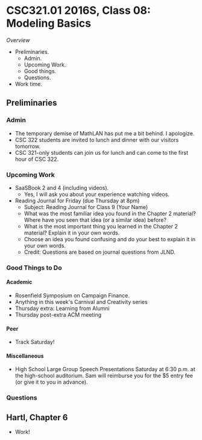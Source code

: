 CSC321.01 2016S, Class 08: Modeling Basics
==========================================

_Overview_

* Preliminaries.
    * Admin.
    * Upcoming Work.
    * Good things.
    * Questions.
* Work time.

Preliminaries
-------------

### Admin

* The temporary demise of MathLAN has put me a bit behind.  I apologize.
* CSC 322 students are invited to lunch and dinner with our visitors tomorrow.
* CSC 321-only students can join us for lunch and can come to the first hour 
  of CSC 322.

### Upcoming Work

* SaaSBook 2 and 4 (including videos).
    * Yes, I will ask you about your experience watching videos.
* Reading Journal for Friday (due Thursday at 8pm)
    * Subject: Reading Journal for Class 9 (Your Name)
    * What was the most familiar idea you found in the Chapter 2 material? 
      Where have you seen that idea (or a similar idea) before?  
    * What is the most important thing you learned in the Chapter 2 material? 
      Explain it in your own words.
    * Choose an idea you found confusing and do your best to explain it 
      in your own words.
    * Credit: Questions are based on journal questions from JLND.

### Good Things to Do

#### Academic

* Rosenfield Symposium on Campaign Finance.
* Anything in this week's Carnival and Creativity series
* Thursday extra: Learning from Alumni
* Thursday post-extra ACM meeting

#### Peer

* Track Saturday!

#### Miscellaneous

* High School Large Group Speech Presentations Saturday at 6:30 p.m.
  at the high-school auditorium.  Sam will reimburse you for the $5 entry
  fee (or give it to you in advance).

### Questions

Hartl, Chapter 6
----------------

* Work!
